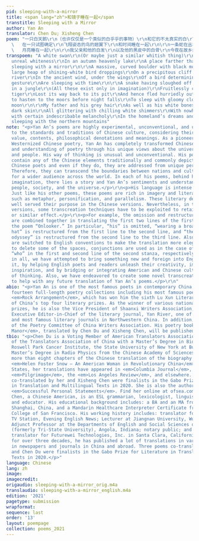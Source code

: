 ```yaml
---
pid: sleeping-with-a-mirror
title: <span lang="zh">和镜子睡在一起</span
transtitle: Sleeping with a Mirror
author: Yan An
translator: Chen Du; Xisheng Chen
poem: "一只白天鹅\r\n（也许仅仅是一个类似的白乎乎的事物）\r\n和它的不太真实的白\r\n在秋天的天池里\r\n在比新疆还远的地方\r\n和镜子睡在一起\r\n\r\n一块有弯度的巨石和它的黑青苔\r\n和一大堆白花花的鸟粪\r\n在大河上空的危崖上\r\n在古代的风中
  \   在一只试图确定\r\n飞翔姿态的鸟的翅翼下\r\n和时间睡在一起\r\n\r\n一条蛇在丛林中蜕掉白皮\r\n（这一切只是在想象之中）\r\n追逐一只饥饿的老虎未果\r\n在迷失了返回洞穴的道路之后\r\n由于恐惧而仓皇逃窜\r\n天黑之前它要赶到旷野上\r\n和乌云
  \   月亮睡在一起\r\n\r\n我父亲和他的白发\r\n以及他的黑皮中的白骨\r\n今夜在故乡的梦中和我的梦中\r\n闪着无处安放的白花花的寒光\r\n和某种难以名状的忧伤\r\n和北方的群山睡在一起"
transpoem: "A white swan\r\n(Or maybe just a similar whitish thing)\r\nAnd its somewhat
  unreal whiteness\r\nIn an autumn heavenly lake\r\nA place farther than Xinjiang\r\nAre
  sleeping with a mirror\r\n\r\nA massive, curved boulder with black moss\r\nAnd a
  large heap of shining-white bird droppings\r\nOn a precipitous cliff above a great
  river\r\nIn the ancient wind, under the wings\r\nOf a bird determining its flight
  gesture\r\nAre sleeping with time\r\n\r\nA snake having sloughed off its white skin
  in a jungle\r\n(All these exist only in imagination)\r\nFruitlessly chased a hungry
  tiger\r\nLost its way back to its pit\r\nAnd hence fled hurriedly out of fright\r\nNeeds
  to hasten to the moors before night falls\r\nTo sleep with gloomy clouds and the
  moon\r\n\r\nMy father and his grey hair\r\nAs well as his white bones under his
  dark skin\r\nAll glittering with chilling white shimmers\r\nWith nowhere to rest\r\nAnd
  with certain indescribable melancholy\r\nIn the homeland’s dreams and mine tonight\r\nAre
  sleeping with the northern mountains"
note: "<p>Yan An’s poems are highly experimental, unconventional, and unique according
  to the standards and traditions of Chinese culture, considering their aesthetic
  value, contents, philosophical denotations and meanings. As a pioneer in modern
  Westernized Chinese poetry, Yan An has completely transformed Chinese readers’ concepts
  and understanding of poetry through his unique views about the universe, life, society,
  and people. His way of thinking is unusual and unconventional. His poems do not
  contain any of the Chinese elements traditionally and commonly depicted by other
  Chinese poets and even if they do, they are addressed from unique perspectives.
  Therefore, they can transcend the boundaries between nations and cultures, reaching
  for a wider audience across the world. In each of his poems, behind his boundless
  imagination, there lies a story and Yan An’s sentiments and understandings of life,
  people, society, and the universe.</p>\r\n<p>His language is intense and abstract.
  Just like his other poems, these poems are rich in imagery and literary devices,
  such as metaphor, personification, and parallelism. These literary devices have
  well served their purpose in the Chinese versions. Nevertheless, in their English
  versions, some transcreation techniques have to be exploited to retain the same
  or similar effect.</p>\r\n<p>For example, the omission and restructuring techniques
  are combined together in translating the first two lines of the first stanza of
  the poem “Onlooker.” In particular, “his” is omitted, “wearing a broad-brimmed straw
  hat” is restructured from the first line to the second line, and “the suspicious
  odyssey” is restructured from the second line to the third line. Also, the spaces
  are switched to English conventions to make the translation more elegant. In order
  to delete some of the spaces, conjunctions are used as in the case of “and” and
  “who” in the first and second line of the second stanza, respectively.</p>\r\n<p>All
  in all, we have attempted to bring something new and foreign into English to enrich
  it, by helping English poets and readers unleash their creativity, imagination,
  inspiration, and by bridging or integrating American and Chinese culture and ways
  of thinking. Also, we have endeavored to create some novel transcreation techniques
  to help with any future translation of Yan An’s poems.</p>\r\n"
abio: "<p>Yan An is one of the most famous poets in contemporary China, author of
  fourteen full-length poetry collections including his most famous poetry collection
  <em>Rock Arrangement</em>, which has won him the sixth Lu Xun Literary Prize, one
  of China’s top four literary prizes. As the winner of various national awards and
  prizes, he is also the Vice President of Shaanxi Writers Association, the head and
  Executive Editor-in-Chief of the literary journal, Yan River, one of the oldest
  and most famous literary journals in Northwestern China. In addition, he is a member
  of the Poetry Committee of China Writers Association. His poetry book <em>A Naturalist’s
  Manor</em>, translated by Chen Du and Xisheng Chen, will be published by Chax Press.</p>"
tbio: "<p>Chen Du is a Voting Member of American Translators Association and a member
  of the Translators Association of China with a Master’s Degree in Biophysics from
  Roswell Park Cancer Institute, the State University of New York at Buffalo and a
  Master’s Degree in Radio Physics from the Chinese Academy of Sciences. She revised
  more than eight chapters of the Chinese translation of the biography of Helen Snow,
  <em>Helen Foster Snow – An American Woman in Revolutionary China</em>. In the United
  States, her translations have appeared in <em>Columbia Journal</em>, <em>Lunch Ticket</em>,
  <em>Pilgrimage</em>, the <em>Los Angeles Review</em>, and elsewhere. Three poems
  co-translated by her and Xisheng Chen were finalists in the Gabo Prize for Literature
  in Translation and Multilingual Texts in 2020. She is also the author of the book
  <em>Successful Personal Statements</em>. Find her online at ofsea.com.</p>\r\n<p>Xisheng
  Chen, a Chinese American, is an ESL grammarian, lexicologist, linguist, translator
  and educator. His educational background includes: a BA and an MA from Fudan University,
  Shanghai, China, and a Mandarin Healthcare Interpreter Certificate from the City
  College of San Francisco. His working history includes: translator for Shanghai
  TV Station, Evening English News; Lecturer at Jiangnan University, Wuxi, China;
  Adjunct Professor at the Departments of English and Social Sciences of Trine University
  (formerly Tri-State University), Angola, Indiana; notary public; and contract high-tech
  translator for Futurewei Technologies, Inc. in Santa Clara, California. As a translator
  for over three decades, he has published a lot of translations in various fields
  in newspapers and journals in China and abroad. Three poems co-translated by him
  and Chen Du were finalists in the Gabo Prize for Literature in Translation and Multilingual
  Texts in 2020.</p>"
language: Chinese
lang: zh
image:
imagecredit:
origaudio: sleeping-with-a-mirror_orig.m4a
translaudio: sleeping-with-a-mirror_english.m4a
edition: '2021'
pagetype: submission
wrapformat:
sequence: last
order: '13'
layout: poempage
collection: poems_2021
---
```

